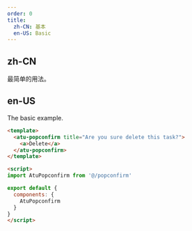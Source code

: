 ```yaml
---
order: 0
title:
  zh-CN: 基本
  en-US: Basic
---
```


## zh-CN

最简单的用法。

## en-US

The basic example.

````html
<template>
  <atu-popconfirm title="Are you sure delete this task?">
    <a>Delete</a>
  </atu-popconfirm>
</template>

<script>
import AtuPopconfirm from '@/popconfirm'

export default {
  components: {
    AtuPopconfirm
  }
}
</script>
````
